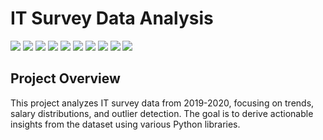 # IT Survey Data Analysis


<p>
<img src="https://img.shields.io/badge/Python-239120?logo=python&logoColor=white" />
<img src="https://img.shields.io/badge/Numpy-013243?logo=numpy&logoColor=white" />
<img src="https://img.shields.io/badge/Pandas-150458?logo=pandas&logoColor=white" />
<img src="https://img.shields.io/badge/Matplotlib-008CBA?logo=matplotlib&logoColor=white" />
<img src="https://img.shields.io/badge/Seaborn-EE3B3B?logo=python&logoColor=white" />
<img src="https://img.shields.io/badge/SciPy-8CAAE4?logo=scipy&logoColor=white" />
<img src="https://img.shields.io/badge/Scikit--Learn-f7931e?logo=scikit-learn&logoColor=white" />
<img src="https://img.shields.io/badge/Git- E44C30?logo=git&logoColor=white" />
<img src="https://img.shields.io/badge/GitHub-181717?logo=github&logoColor=white" />
<img src="https://img.shields.io/badge/Poetry-7C7C7C?logo=python&logoColor=white" />
</p>

## Project Overview

This project analyzes IT survey data from 2019-2020, focusing on trends, salary distributions, and outlier detection. The goal is to derive actionable insights from the dataset using various Python libraries.


